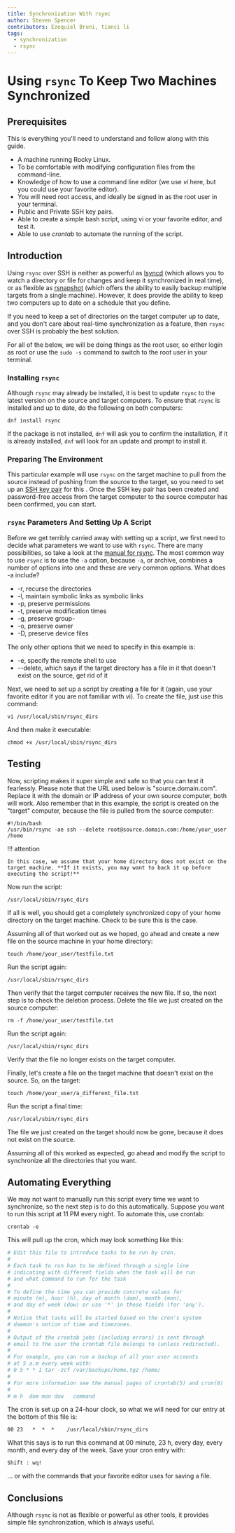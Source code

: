 ```yaml
---
title: Synchronization With rsync
author: Steven Spencer
contributors: Ezequiel Bruni, tianci li
tags:
  - synchronization
  - rsync
---
```


# Using `rsync` To Keep Two Machines Synchronized

## Prerequisites

This is everything you'll need to understand and follow along with this guide.

* A machine running Rocky Linux.
* To be comfortable with modifying configuration files from the command-line.
* Knowledge of how to use a command line editor (we use _vi_ here, but you could use your favorite editor).
* You will need root access, and ideally be signed in as the root user in your terminal.
* Public and Private SSH key pairs.
* Able to create a simple bash script, using vi or your favorite editor, and test it.
* Able to use _crontab_ to automate the running of the script.

## Introduction

Using `rsync` over SSH is neither as powerful as [lsyncd](../backup/mirroring_lsyncd.md) (which allows you to watch a directory or file for changes and keep it synchronized in real time), or as flexible as [rsnapshot](../backup/rsnapshot_backup.md) (which offers the ability to easily backup multiple targets from a single machine). However, it does provide the ability to keep two computers up to date on a schedule that you define.

If you need to keep a set of directories on the target computer up to date, and you don't care about real-time synchronization as a feature, then `rsync` over SSH is probably the best solution.

For all of the below, we will be doing things as the root user, so either login as root or use the `sudo -s` command to switch to the root user in your terminal.

### Installing `rsync`

Although `rsync` may already be installed, it is best to update `rsync` to the latest version on the source and target computers. To ensure that `rsync` is installed and up to date, do the following on both computers:

`dnf install rsync`

If the package is not installed, `dnf` will ask you to confirm the installation, if it is already installed, `dnf` will look for an update and prompt to install it.

### Preparing The Environment

This particular example will use `rsync` on the target machine to pull from the source instead of pushing from the source to the target, so you need to set up an [SSH key pair](../security/ssh_public_private_keys.md) for this . Once the SSH key pair has been created and password-free access from the target computer to the source computer has been confirmed, you can start.

### `rsync` Parameters And Setting Up A Script

Before we get terribly carried away with setting up a script, we first need to decide what parameters we want to use with `rsync`. There are many possibilities, so take a look at the [manual for rsync](https://linux.die.net/man/1/rsync). The most common way to use `rsync` is to use the `-a` option, because `-a`, or archive, combines a number of options into one and these are very common options. What does -a include?

* -r, recurse the directories
* -l, maintain symbolic links as symbolic links
* -p, preserve permissions
* -t, preserve modification times
* -g, preserve group-
* -o, preserve owner
* -D, preserve device files

The only other options that we need to specify in this example is:

* -e, specify the remote shell to use
* --delete, which says if the target directory has a file in it that doesn't exist on the source, get rid of it

Next, we need to set up a script by creating a file for it (again, use your favorite editor if you are not familiar with vi). To create the file, just use this command:

`vi /usr/local/sbin/rsync_dirs`

And then make it executable:

`chmod +x /usr/local/sbin/rsync_dirs`

## Testing

Now, scripting makes it super simple and safe so that you can test it fearlessly. Please note that the URL used below is "source.domain.com". Replace it with the domain or IP address of your own source computer, both will work. Also remember that in this example, the script is created on the "target" computer, because the file is pulled from the source computer:

```
#!/bin/bash
/usr/bin/rsync -ae ssh --delete root@source.domain.com:/home/your_user /home
```

!!! attention

    In this case, we assume that your home directory does not exist on the target machine. **If it exists, you may want to back it up before executing the script!**

Now run the script:

`/usr/local/sbin/rsync_dirs`

If all is well, you should get a completely synchronized copy of your home directory on the target machine. Check to be sure this is the case.

Assuming all of that worked out as we hoped, go ahead and create a new file on the source machine in your home directory:

`touch /home/your_user/testfile.txt`

Run the script again:

`/usr/local/sbin/rsync_dirs`

Then verify that the target computer receives the new file. If so, the next step is to check the deletion process. Delete the file we just created on the source computer:

`rm -f /home/your_user/testfile.txt`

Run the script again:

`/usr/local/sbin/rsync_dirs`

Verify that the file no longer exists on the target computer.

Finally, let's create a file on the target machine that doesn't exist on the source. So, on the target:

`touch /home/your_user/a_different_file.txt`

Run the script a final time:

`/usr/local/sbin/rsync_dirs`

The file we just created on the target should now be gone, because it does not exist on the source.

Assuming all of this worked as expected, go ahead and modify the script to synchronize all the directories that you want.

## Automating Everything

We may not want to manually run this script every time we want to synchronize, so the next step is to do this automatically. Suppose you want to run this script at 11 PM every night. To automate this, use crontab:

`crontab -e`

This will pull up the cron, which may look something like this:

```bash
# Edit this file to introduce tasks to be run by cron.
#
# Each task to run has to be defined through a single line
# indicating with different fields when the task will be run
# and what command to run for the task
#
# To define the time you can provide concrete values for
# minute (m), hour (h), day of month (dom), month (mon),
# and day of week (dow) or use '*' in these fields (for 'any').
#
# Notice that tasks will be started based on the cron's system
# daemon's notion of time and timezones.
#
# Output of the crontab jobs (including errors) is sent through
# email to the user the crontab file belongs to (unless redirected).
#
# For example, you can run a backup of all your user accounts
# at 5 a.m every week with:
# 0 5 * * 1 tar -zcf /var/backups/home.tgz /home/
#
# For more information see the manual pages of crontab(5) and cron(8)
#
# m h  dom mon dow   command
```
The cron is set up on a 24-hour clock, so what we will need for our entry at the bottom of this file is:

`00 23   *  *  *    /usr/local/sbin/rsync_dirs`

What this says is to run this command at 00 minute, 23 h, every day, every month, and every day of the week. Save your cron entry with:

`Shift : wq!`

... or with the commands that your favorite editor uses for saving a file.

## Conclusions

Although `rsync` is not as flexible or powerful as other tools, it provides simple file synchronization, which is always useful.
